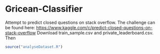 Gricean-Classifier
==================

Attempt to predict closed questions on stack overflow. The challenge can be
found here: https://www.kaggle.com/c/predict-closed-questions-on-stack-overflow
Download train_sample.csv and private_leaderboard.csv. Then
```R
source("analyseDataset.R")
```

